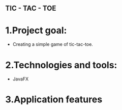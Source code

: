 ## TIC - TAC - TOE

# 1.Project goal:
 - Creating a simple game of tic-tac-toe.

# 2.Technologies and tools:
 - JavaFX

# 3.Application features
